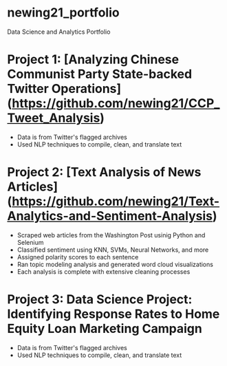 # newing21_portfolio
Data Science and Analytics Portfolio

# Project 1: [Analyzing Chinese Communist Party State-backed Twitter Operations] (https://github.com/newing21/CCP_Tweet_Analysis)
* Data is from Twitter's flagged archives
* Used NLP techniques to compile, clean, and translate text

# Project 2: [Text Analysis of News Articles] (https://github.com/newing21/Text-Analytics-and-Sentiment-Analysis)
* Scraped web articles from the Washington Post usinig Python and Selenium
* Classified sentiment using KNN, SVMs, Neural Networks, and more
* Assigned polarity scores to each sentence
* Ran topic modeling analysis and generated word cloud visualizations
* Each analysis is complete with extensive cleaning processes

# Project 3: Data Science Project: Identifying Response Rates to Home Equity Loan Marketing Campaign
* Data is from Twitter's flagged archives
* Used NLP techniques to compile, clean, and translate text
